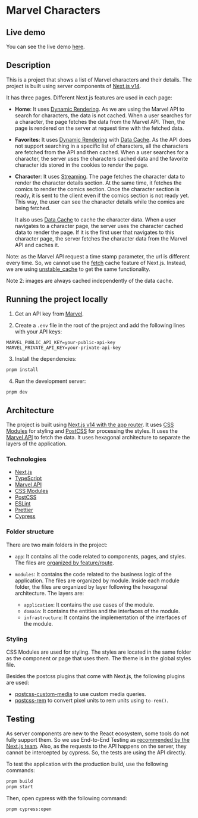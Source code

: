 # Marvel Characters

## Live demo

You can see the live demo [here](https://marvel-characters-umber.vercel.app/).

## Description

This is a project that shows a list of Marvel characters and their details. The project is built using server components of [Next.js v14](https://nextjs.org/).

It has three pages. Different Next.js features are used in each page:

- **Home**: It uses [Dynamic Rendering](https://nextjs.org/docs/app/building-your-application/rendering/server-components#dynamic-rendering). As we are using the Marvel API to search for characters, the data is not cached. When a user searches for a character, the page fetches the data from the Marvel API. Then, the page is rendered on the server at request time with the fetched data.

- **Favorites**: It uses [Dynamic Rendering](https://nextjs.org/docs/app/building-your-application/rendering/server-components#dynamic-rendering) with [Data Cache](https://nextjs.org/docs/app/building-your-application/caching#data-cache). As the API does not support searching in a specific list of characters, all the characters are fetched from the API and then cached. When a user searches for a character, the server uses the characters cached data and the favorite character ids stored in the cookies to render the page.

- **Character**: It uses [Streaming](https://nextjs.org/docs/app/building-your-application/rendering/server-components#streaming). The page fetches the character data to render the character details section. At the same time, it fetches the comics to render the comics section. Once the character section is ready, it is sent to the client even if the comics section is not ready yet. This way, the user can see the character details while the comics are being fetched.

  It also uses [Data Cache](https://nextjs.org/docs/app/building-your-application/caching#data-cache) to cache the character data. When a user navigates to a character page, the server uses the character cached data to render the page. If it is the first user that navigates to this character page, the server fetches the character data from the Marvel API and caches it.

Note: as the Marvel API request a time stamp parameter, the url is different every time. So, we cannot use the [fetch](https://nextjs.org/docs/app/api-reference/functions/fetch) cache feature of Next.js. Instead, we are using [unstable_cache](https://nextjs.org/docs/app/api-reference/functions/unstable_cache) to get the same functionality.

Note 2: images are always cached independently of the data cache.

## Running the project locally

1. Get an API key from [Marvel](https://developer.marvel.com/documentation/getting_started).

2. Create a `.env` file in the root of the project and add the following lines with your API keys:

```env
MARVEL_PUBLIC_API_KEY=your-public-api-key
MARVEL_PRIVATE_API_KEY=your-private-api-key
```

3. Install the dependencies:

```bash
pnpm install
```

4. Run the development server:

```bash
pnpm dev
```

## Architecture

The project is built using [Next.js v14 with the app router](https://nextjs.org/). It uses [CSS Modules](https://nextjs.org/docs/app/building-your-application/styling/css-modules) for styling and [PostCSS](https://postcss.org/) for processing the styles. It uses the [Marvel API](https://developer.marvel.com/documentation/getting_started) to fetch the data. It uses hexagonal architecture to separate the layers of the application.

### Technologies

- [Next.js](https://nextjs.org/)
- [TypeScript](https://www.typescriptlang.org/)
- [Marvel API](https://developer.marvel.com/documentation/getting_started)
- [CSS Modules](https://nextjs.org/docs/app/building-your-application/styling/css-modules)
- [PostCSS](https://postcss.org/)
- [ESLint](https://eslint.org/)
- [Prettier](https://prettier.io/)
- [Cypress](https://www.cypress.io/)

### Folder structure

There are two main folders in the project:

- `app`: It contains all the code related to components, pages, and styles. The files are [organized by feature/route](https://nextjs.org/docs/app/building-your-application/routing/colocation#split-project-files-by-feature-or-route).

- `modules`: It contains the code related to the business logic of the application. The files are organized by module.
  Inside each module folder, the files are organized by layer following the hexagonal architecture. The layers are:
  - `application`: It contains the use cases of the module.
  - `domain`: It contains the entities and the interfaces of the module.
  - `infrastructure`: It contains the implementation of the interfaces of the module.

### Styling

CSS Modules are used for styling. The styles are located in the same folder as the component or page that uses them. The theme is in the global styles file.

Besides the postcss plugins that come with Next.js, the following plugins are used:

- [postcss-custom-media](https://github.com/csstools/postcss-plugins/tree/main/plugins/postcss-custom-media#postcss-custom-media-) to use custom media queries.
- [postcss-rem](https://github.com/pierreburel/postcss-rem?tab=readme-ov-file#postcss-rem-) to convert pixel units to rem units using `to-rem()`.

## Testing

As server components are new to the React ecosystem, some tools do not fully support them. So we use End-to-End Testing as [recommended by the Next.js team](https://nextjs.org/docs/app/building-your-application/testing#async-server-components). Also, as the requests to the API happens on the server, they cannot be intercepted by cypress. So, the tests are using the API directly.

To test the application with the production build, use the following commands:

```bash
pnpm build
pnpm start
```

Then, open cypress with the following command:

```bash
pnpm cypress:open
```
